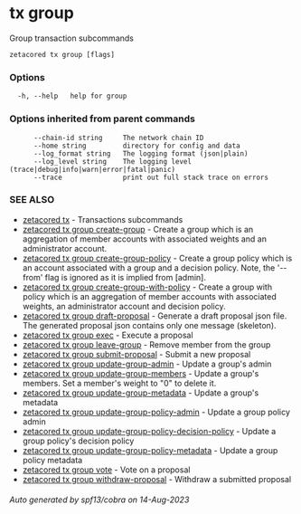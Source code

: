 # tx group

Group transaction subcommands

```
zetacored tx group [flags]
```

### Options

```
  -h, --help   help for group
```

### Options inherited from parent commands

```
      --chain-id string     The network chain ID
      --home string         directory for config and data 
      --log_format string   The logging format (json|plain) 
      --log_level string    The logging level (trace|debug|info|warn|error|fatal|panic) 
      --trace               print out full stack trace on errors
```

### SEE ALSO

* [zetacored tx](zetacored_tx.md)	 - Transactions subcommands
* [zetacored tx group create-group](zetacored_tx_group_create-group.md)	 - Create a group which is an aggregation of member accounts with associated weights and an administrator account.
* [zetacored tx group create-group-policy](zetacored_tx_group_create-group-policy.md)	 - Create a group policy which is an account associated with a group and a decision policy. Note, the '--from' flag is ignored as it is implied from [admin].
* [zetacored tx group create-group-with-policy](zetacored_tx_group_create-group-with-policy.md)	 - Create a group with policy which is an aggregation of member accounts with associated weights, an administrator account and decision policy.
* [zetacored tx group draft-proposal](zetacored_tx_group_draft-proposal.md)	 - Generate a draft proposal json file. The generated proposal json contains only one message (skeleton).
* [zetacored tx group exec](zetacored_tx_group_exec.md)	 - Execute a proposal
* [zetacored tx group leave-group](zetacored_tx_group_leave-group.md)	 - Remove member from the group
* [zetacored tx group submit-proposal](zetacored_tx_group_submit-proposal.md)	 - Submit a new proposal
* [zetacored tx group update-group-admin](zetacored_tx_group_update-group-admin.md)	 - Update a group's admin
* [zetacored tx group update-group-members](zetacored_tx_group_update-group-members.md)	 - Update a group's members. Set a member's weight to "0" to delete it.
* [zetacored tx group update-group-metadata](zetacored_tx_group_update-group-metadata.md)	 - Update a group's metadata
* [zetacored tx group update-group-policy-admin](zetacored_tx_group_update-group-policy-admin.md)	 - Update a group policy admin
* [zetacored tx group update-group-policy-decision-policy](zetacored_tx_group_update-group-policy-decision-policy.md)	 - Update a group policy's decision policy
* [zetacored tx group update-group-policy-metadata](zetacored_tx_group_update-group-policy-metadata.md)	 - Update a group policy metadata
* [zetacored tx group vote](zetacored_tx_group_vote.md)	 - Vote on a proposal
* [zetacored tx group withdraw-proposal](zetacored_tx_group_withdraw-proposal.md)	 - Withdraw a submitted proposal

###### Auto generated by spf13/cobra on 14-Aug-2023
